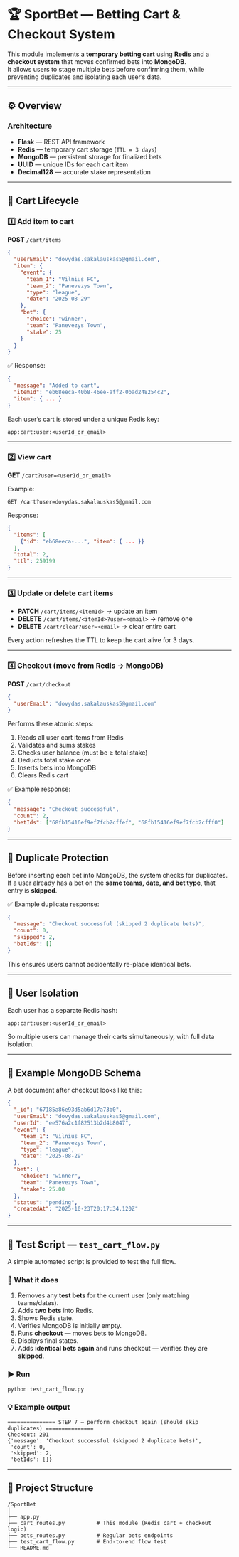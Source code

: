 # 🏆 SportBet — Betting Cart & Checkout System

This module implements a **temporary betting cart** using **Redis** and a **checkout system** that moves confirmed bets into **MongoDB**.  
It allows users to stage multiple bets before confirming them, while preventing duplicates and isolating each user’s data.

---

## ⚙️ Overview

### Architecture
- **Flask** — REST API framework  
- **Redis** — temporary cart storage (`TTL = 3 days`)  
- **MongoDB** — persistent storage for finalized bets  
- **UUID** — unique IDs for each cart item  
- **Decimal128** — accurate stake representation  

---

## 🧩 Cart Lifecycle

### 1️⃣ Add item to cart
**POST** `/cart/items`

```json
{
  "userEmail": "dovydas.sakalauskas5@gmail.com",
  "item": {
    "event": {
      "team_1": "Vilnius FC",
      "team_2": "Panevezys Town",
      "type": "league",
      "date": "2025-08-29"
    },
    "bet": {
      "choice": "winner",
      "team": "Panevezys Town",
      "stake": 25
    }
  }
}
```

✅ Response:
```json
{
  "message": "Added to cart",
  "itemId": "eb68eeca-40b8-46ee-aff2-0bad248254c2",
  "item": { ... }
}
```

Each user’s cart is stored under a unique Redis key:
```
app:cart:user:<userId_or_email>
```

---

### 2️⃣ View cart
**GET** `/cart?user=<userId_or_email>`

Example:
```
GET /cart?user=dovydas.sakalauskas5@gmail.com
```

Response:
```json
{
  "items": [
    {"id": "eb68eeca-...", "item": { ... }}
  ],
  "total": 2,
  "ttl": 259199
}
```

---

### 3️⃣ Update or delete cart items

- **PATCH** `/cart/items/<itemId>` → update an item  
- **DELETE** `/cart/items/<itemId>?user=<email>` → remove one  
- **DELETE** `/cart/clear?user=<email>` → clear entire cart  

Every action refreshes the TTL to keep the cart alive for 3 days.

---

### 4️⃣ Checkout (move from Redis → MongoDB)

**POST** `/cart/checkout`

```json
{
  "userEmail": "dovydas.sakalauskas5@gmail.com"
}
```

Performs these atomic steps:
1. Reads all user cart items from Redis  
2. Validates and sums stakes  
3. Checks user balance (must be ≥ total stake)  
4. Deducts total stake once  
5. Inserts bets into MongoDB  
6. Clears Redis cart  

✅ Example response:
```json
{
  "message": "Checkout successful",
  "count": 2,
  "betIds": ["68fb15416ef9ef7fcb2cffef", "68fb15416ef9ef7fcb2cfff0"]
}
```

---

## 🧠 Duplicate Protection

Before inserting each bet into MongoDB, the system checks for duplicates.  
If a user already has a bet on the **same teams, date, and bet type**, that entry is **skipped**.

✅ Example duplicate response:
```json
{
  "message": "Checkout successful (skipped 2 duplicate bets)",
  "count": 0,
  "skipped": 2,
  "betIds": []
}
```

This ensures users cannot accidentally re-place identical bets.

---

## 🔐 User Isolation

Each user has a separate Redis hash:
```
app:cart:user:<userId_or_email>
```

So multiple users can manage their carts simultaneously, with full data isolation.

---

## 🧾 Example MongoDB Schema

A bet document after checkout looks like this:

```json
{
  "_id": "67185a86e93d5ab6d17a73b0",
  "userEmail": "dovydas.sakalauskas5@gmail.com",
  "userId": "ee576a2c1f82513b2d4b8047",
  "event": {
    "team_1": "Vilnius FC",
    "team_2": "Panevezys Town",
    "type": "league",
    "date": "2025-08-29"
  },
  "bet": {
    "choice": "winner",
    "team": "Panevezys Town",
    "stake": 25.00
  },
  "status": "pending",
  "createdAt": "2025-10-23T20:17:34.120Z"
}
```

---

## 🧪 Test Script — `test_cart_flow.py`

A simple automated script is provided to test the full flow.

### 🔄 What it does
1. Removes any **test bets** for the current user (only matching teams/dates).  
2. Adds **two bets** into Redis.  
3. Shows Redis state.  
4. Verifies MongoDB is initially empty.  
5. Runs **checkout** — moves bets to MongoDB.  
6. Displays final states.  
7. Adds **identical bets again** and runs checkout — verifies they are **skipped**.

### ▶️ Run
```bash
python test_cart_flow.py
```

### 💡 Example output
```
=============== STEP 7 — perform checkout again (should skip duplicates) ===============
Checkout: 201
{'message': 'Checkout successful (skipped 2 duplicate bets)',
 'count': 0,
 'skipped': 2,
 'betIds': []}
```

---

## 📁 Project Structure

```
/SportBet
│
├── app.py
├── cart_routes.py          # This module (Redis cart + checkout logic)
├── bets_routes.py          # Regular bets endpoints
├── test_cart_flow.py       # End-to-end flow test
└── README.md

